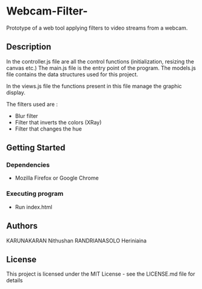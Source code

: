 # Webcam-Filter-
Prototype of a web tool applying filters to video streams from a webcam.

## Description

In the controller.js file are all the control functions (initialization, resizing the canvas etc.)
The main.js file is the entry point of the program.
The models.js file contains the data structures used for this project.

In the views.js file the functions present in this file manage the graphic display.

The filters used are :
* Blur filter
* Filter that inverts the colors (XRay)
* Filter that changes the hue

## Getting Started

### Dependencies

* Mozilla Firefox or Google Chrome


### Executing program

* Run index.html

## Authors

KARUNAKARAN Nithushan
RANDRIANASOLO Heriniaina

## License

This project is licensed under the MIT License - see the LICENSE.md file for details
